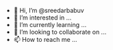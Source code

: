 - 👋 Hi, I’m @sreedarbabuv
- 👀 I’m interested in ...
- 🌱 I’m currently learning ...
- 💞️ I’m looking to collaborate on ...
- 📫 How to reach me ...

<!---
sreedarbabuv/sreedarbabuv is a ✨ special ✨ repository because its `README.md` (this file) appears on your GitHub profile.
You can click the Preview link to take a look at your changes.
--->
